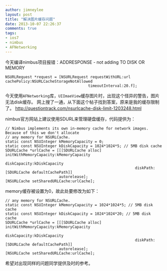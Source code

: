 ```yaml
---
author: jimneylee
layout: post
title: "解决图片缓存问题"
date: 2013-10-07 22:26:37
comments: true
tags:
- ios7
- nimbus
- AFNetworking
---
```


今天编译nimbus项目报错：ADDRESPONSE - not adding TO DISK OR MEMORY

	NSURLRequest *request = [NSURLRequest requestWithURL:url      							 									 cachePolicy:NSURLCacheStorageNotAllowed    
				 						 timeoutInterval:20.f];


今天使用`AFNetworking`库，`UIImaeView`缓存图片时，出现这个怪异的警告，图片无法disk缓存。
网上搜了一通，从下面这个帖子找到答案，原来是我的缓存限制了。
http://questiontrack.com/nsurlcache-disk-limit-1203248.html

nimbus官方网站上建议使用SDURL来管理硬盘缓存，代码提供为：

	// Nimbus implements its own in-memory cache for network images. Because of this we don't allocate
	// any memory for NSURLCache.
	static const NSUInteger kMemoryCapacity = 0;
	static const NSUInteger kDiskCapacity = 1024*1024*5; // 5MB disk cache
	SDURLCache *urlCache = [[[SDURLCache alloc] initWithMemoryCapacity:kMemoryCapacity
	                                                      diskCapacity:kDiskCapacity
	                                                          diskPath:[SDURLCache defaultCachePath]]
	                        autorelease];
	[NSURLCache setSharedURLCache:urlCache];

memory缓存被设置为0，故此处要修改为如下：

	// any memory for NSURLCache.
	static const NSUInteger kMemoryCapacity = 1024*1024*5; // 5MB disk cache
	static const NSUInteger kDiskCapacity = 1024*1024*20; // 5MB disk cache
	SDURLCache *urlCache = [[[SDURLCache alloc] initWithMemoryCapacity:kMemoryCapacity
	                                                      diskCapacity:kDiskCapacity
	                                                          diskPath:[SDURLCache defaultCachePath]]
	                        autorelease];
	[NSURLCache setSharedURLCache:urlCache];

希望对出现同样的问题同学提供及时的参考。